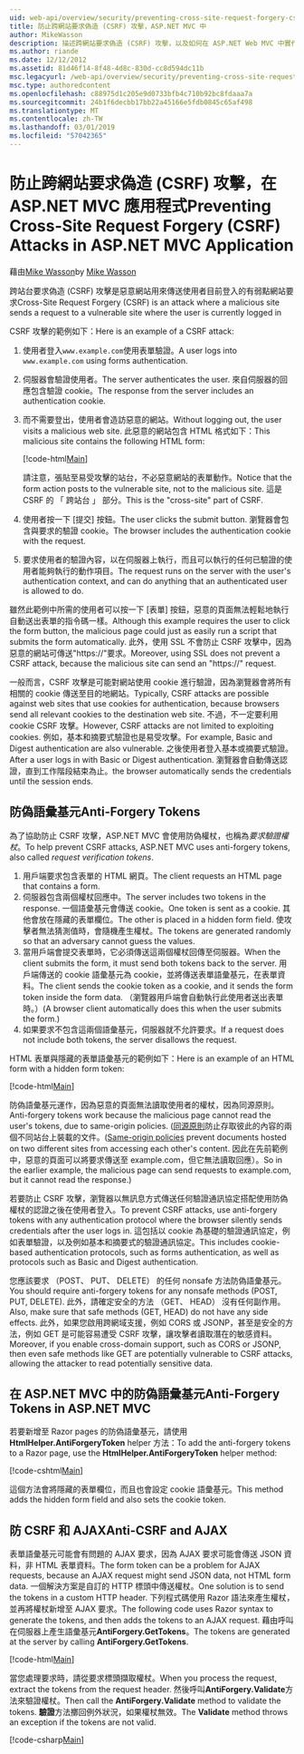 ```yaml
---
uid: web-api/overview/security/preventing-cross-site-request-forgery-csrf-attacks
title: 防止跨網站要求偽造 (CSRF) 攻擊，ASP.NET MVC 中
author: MikeWasson
description: 描述跨網站要求偽造 (CSRF) 攻擊，以及如何在 ASP.NET Web MVC 中實作防 CSRF 量值。
ms.author: riande
ms.date: 12/12/2012
ms.assetid: 81d46f14-8f48-4d8c-830d-cc8d594dc11b
msc.legacyurl: /web-api/overview/security/preventing-cross-site-request-forgery-csrf-attacks
msc.type: authoredcontent
ms.openlocfilehash: c88975d1c205e9d0733bfb4c710b92bc8fdaaa7a
ms.sourcegitcommit: 24b1f6decbb17bb22a45166e5fdb0845c65af498
ms.translationtype: MT
ms.contentlocale: zh-TW
ms.lasthandoff: 03/01/2019
ms.locfileid: "57042365"
---
```

<a name="preventing-cross-site-request-forgery-csrf-attacks-in-aspnet-mvc-application"></a><span data-ttu-id="d6ab9-103">防止跨網站要求偽造 (CSRF) 攻擊，在 ASP.NET MVC 應用程式</span><span class="sxs-lookup"><span data-stu-id="d6ab9-103">Preventing Cross-Site Request Forgery (CSRF) Attacks in ASP.NET MVC Application</span></span>
====================
<span data-ttu-id="d6ab9-104">藉由[Mike Wasson](https://github.com/MikeWasson)</span><span class="sxs-lookup"><span data-stu-id="d6ab9-104">by [Mike Wasson](https://github.com/MikeWasson)</span></span>

<span data-ttu-id="d6ab9-105">跨站台要求偽造 (CSRF) 攻擊是惡意網站用來傳送使用者目前登入的有弱點網站要求</span><span class="sxs-lookup"><span data-stu-id="d6ab9-105">Cross-Site Request Forgery (CSRF) is an attack where a malicious site sends a request to a vulnerable site where the user is currently logged in</span></span>

<span data-ttu-id="d6ab9-106">CSRF 攻擊的範例如下：</span><span class="sxs-lookup"><span data-stu-id="d6ab9-106">Here is an example of a CSRF attack:</span></span>

1. <span data-ttu-id="d6ab9-107">使用者登入`www.example.com`使用表單驗證。</span><span class="sxs-lookup"><span data-stu-id="d6ab9-107">A user logs into `www.example.com` using forms authentication.</span></span>
2. <span data-ttu-id="d6ab9-108">伺服器會驗證使用者。</span><span class="sxs-lookup"><span data-stu-id="d6ab9-108">The server authenticates the user.</span></span> <span data-ttu-id="d6ab9-109">來自伺服器的回應包含驗證 cookie。</span><span class="sxs-lookup"><span data-stu-id="d6ab9-109">The response from the server includes an authentication cookie.</span></span>
3. <span data-ttu-id="d6ab9-110">而不需要登出，使用者會造訪惡意的網站。</span><span class="sxs-lookup"><span data-stu-id="d6ab9-110">Without logging out, the user visits a malicious web site.</span></span> <span data-ttu-id="d6ab9-111">此惡意的網站包含 HTML 格式如下：</span><span class="sxs-lookup"><span data-stu-id="d6ab9-111">This malicious site contains the following HTML form:</span></span> 

    [!code-html[Main](preventing-cross-site-request-forgery-csrf-attacks/samples/sample1.html)]

    <span data-ttu-id="d6ab9-112">請注意，張貼至易受攻擊的站台，不必惡意網站的表單動作。</span><span class="sxs-lookup"><span data-stu-id="d6ab9-112">Notice that the form action posts to the vulnerable site, not to the malicious site.</span></span> <span data-ttu-id="d6ab9-113">這是 CSRF 的 「 跨站台 」 部分。</span><span class="sxs-lookup"><span data-stu-id="d6ab9-113">This is the "cross-site" part of CSRF.</span></span>
4. <span data-ttu-id="d6ab9-114">使用者按一下 [提交] 按鈕。</span><span class="sxs-lookup"><span data-stu-id="d6ab9-114">The user clicks the submit button.</span></span> <span data-ttu-id="d6ab9-115">瀏覽器會包含與要求的驗證 cookie。</span><span class="sxs-lookup"><span data-stu-id="d6ab9-115">The browser includes the authentication cookie with the request.</span></span>
5. <span data-ttu-id="d6ab9-116">要求使用者的驗證內容，以在伺服器上執行，而且可以執行的任何已驗證的使用者能夠執行的動作項目。</span><span class="sxs-lookup"><span data-stu-id="d6ab9-116">The request runs on the server with the user's authentication context, and can do anything that an authenticated user is allowed to do.</span></span>

<span data-ttu-id="d6ab9-117">雖然此範例中所需的使用者可以按一下 [表單] 按鈕，惡意的頁面無法輕鬆地執行自動送出表單的指令碼一樣。</span><span class="sxs-lookup"><span data-stu-id="d6ab9-117">Although this example requires the user to click the form button, the malicious page could just as easily run a script that submits the form automatically.</span></span> <span data-ttu-id="d6ab9-118">此外，使用 SSL 不會防止 CSRF 攻擊中，因為惡意的網站可傳送"https://"要求。</span><span class="sxs-lookup"><span data-stu-id="d6ab9-118">Moreover, using SSL does not prevent a CSRF attack, because the malicious site can send an "https://" request.</span></span>

<span data-ttu-id="d6ab9-119">一般而言，CSRF 攻擊是可能對網站使用 cookie 進行驗證，因為瀏覽器會將所有相關的 cookie 傳送至目的地網站。</span><span class="sxs-lookup"><span data-stu-id="d6ab9-119">Typically, CSRF attacks are possible against web sites that use cookies for authentication, because browsers send all relevant cookies to the destination web site.</span></span> <span data-ttu-id="d6ab9-120">不過，不一定要利用 cookie CSRF 攻擊。</span><span class="sxs-lookup"><span data-stu-id="d6ab9-120">However, CSRF attacks are not limited to exploiting cookies.</span></span> <span data-ttu-id="d6ab9-121">例如，基本和摘要式驗證也是易受攻擊。</span><span class="sxs-lookup"><span data-stu-id="d6ab9-121">For example, Basic and Digest authentication are also vulnerable.</span></span> <span data-ttu-id="d6ab9-122">之後使用者登入基本或摘要式驗證。</span><span class="sxs-lookup"><span data-stu-id="d6ab9-122">After a user logs in with Basic or Digest authentication.</span></span> <span data-ttu-id="d6ab9-123">瀏覽器會自動傳送認證，直到工作階段結束為止。</span><span class="sxs-lookup"><span data-stu-id="d6ab9-123">the browser automatically sends the credentials until the session ends.</span></span>

## <a name="anti-forgery-tokens"></a><span data-ttu-id="d6ab9-124">防偽語彙基元</span><span class="sxs-lookup"><span data-stu-id="d6ab9-124">Anti-Forgery Tokens</span></span>

<span data-ttu-id="d6ab9-125">為了協助防止 CSRF 攻擊，ASP.NET MVC 會使用防偽權杖，也稱為*要求驗證權杖*。</span><span class="sxs-lookup"><span data-stu-id="d6ab9-125">To help prevent CSRF attacks, ASP.NET MVC uses anti-forgery tokens, also called *request verification tokens*.</span></span>

1. <span data-ttu-id="d6ab9-126">用戶端要求包含表單的 HTML 網頁。</span><span class="sxs-lookup"><span data-stu-id="d6ab9-126">The client requests an HTML page that contains a form.</span></span>
2. <span data-ttu-id="d6ab9-127">伺服器包含兩個權杖回應中。</span><span class="sxs-lookup"><span data-stu-id="d6ab9-127">The server includes two tokens in the response.</span></span> <span data-ttu-id="d6ab9-128">一個語彙基元會傳送 cookie。</span><span class="sxs-lookup"><span data-stu-id="d6ab9-128">One token is sent as a cookie.</span></span> <span data-ttu-id="d6ab9-129">其他會放在隱藏的表單欄位。</span><span class="sxs-lookup"><span data-stu-id="d6ab9-129">The other is placed in a hidden form field.</span></span> <span data-ttu-id="d6ab9-130">使攻擊者無法猜測值時，會隨機產生權杖。</span><span class="sxs-lookup"><span data-stu-id="d6ab9-130">The tokens are generated randomly so that an adversary cannot guess the values.</span></span>
3. <span data-ttu-id="d6ab9-131">當用戶端會提交表單時，它必須傳送這兩個權杖回傳至伺服器。</span><span class="sxs-lookup"><span data-stu-id="d6ab9-131">When the client submits the form, it must send both tokens back to the server.</span></span> <span data-ttu-id="d6ab9-132">用戶端傳送的 cookie 語彙基元為 cookie，並將傳送表單語彙基元，在表單資料。</span><span class="sxs-lookup"><span data-stu-id="d6ab9-132">The client sends the cookie token as a cookie, and it sends the form token inside the form data.</span></span> <span data-ttu-id="d6ab9-133">（瀏覽器用戶端會自動執行此使用者送出表單時。）</span><span class="sxs-lookup"><span data-stu-id="d6ab9-133">(A browser client automatically does this when the user submits the form.)</span></span>
4. <span data-ttu-id="d6ab9-134">如果要求不包含這兩個語彙基元，伺服器就不允許要求。</span><span class="sxs-lookup"><span data-stu-id="d6ab9-134">If a request does not include both tokens, the server disallows the request.</span></span>

<span data-ttu-id="d6ab9-135">HTML 表單與隱藏的表單語彙基元的範例如下：</span><span class="sxs-lookup"><span data-stu-id="d6ab9-135">Here is an example of an HTML form with a hidden form token:</span></span>

[!code-html[Main](preventing-cross-site-request-forgery-csrf-attacks/samples/sample2.html)]

<span data-ttu-id="d6ab9-136">防偽語彙基元運作，因為惡意的頁面無法讀取使用者的權杖，因為同源原則。</span><span class="sxs-lookup"><span data-stu-id="d6ab9-136">Anti-forgery tokens work because the malicious page cannot read the user's tokens, due to same-origin policies.</span></span> <span data-ttu-id="d6ab9-137">([同源原則](http://www.w3.org/Security/wiki/Same_Origin_Policy)防止存取彼此的內容的兩個不同站台上裝載的文件。</span><span class="sxs-lookup"><span data-stu-id="d6ab9-137">([Same-origin policies](http://www.w3.org/Security/wiki/Same_Origin_Policy) prevent documents hosted on two different sites from accessing each other's content.</span></span> <span data-ttu-id="d6ab9-138">因此在先前範例中，惡意的頁面可以將要求傳送至 example.com，但它無法讀取回應）。</span><span class="sxs-lookup"><span data-stu-id="d6ab9-138">So in the earlier example, the malicious page can send requests to example.com, but it cannot read the response.)</span></span>

<span data-ttu-id="d6ab9-139">若要防止 CSRF 攻擊，瀏覽器以無訊息方式傳送任何驗證通訊協定搭配使用防偽權杖的認證之後在使用者登入。</span><span class="sxs-lookup"><span data-stu-id="d6ab9-139">To prevent CSRF attacks, use anti-forgery tokens with any authentication protocol where the browser silently sends credentials after the user logs in.</span></span> <span data-ttu-id="d6ab9-140">這包括以 cookie 為基礎的驗證通訊協定，例如表單驗證，以及例如基本和摘要式的驗證通訊協定。</span><span class="sxs-lookup"><span data-stu-id="d6ab9-140">This includes cookie-based authentication protocols, such as forms authentication, as well as protocols such as Basic and Digest authentication.</span></span>

<span data-ttu-id="d6ab9-141">您應該要求 （POST、 PUT、 DELETE） 的任何 nonsafe 方法防偽語彙基元。</span><span class="sxs-lookup"><span data-stu-id="d6ab9-141">You should require anti-forgery tokens for any nonsafe methods (POST, PUT, DELETE).</span></span> <span data-ttu-id="d6ab9-142">此外，請確定安全的方法 （GET、 HEAD） 沒有任何副作用。</span><span class="sxs-lookup"><span data-stu-id="d6ab9-142">Also, make sure that safe methods (GET, HEAD) do not have any side effects.</span></span> <span data-ttu-id="d6ab9-143">此外，如果您啟用跨網域支援，例如 CORS 或 JSONP，甚至是安全的方法，例如 GET 是可能容易遭受 CSRF 攻擊，讓攻擊者讀取潛在的敏感資料。</span><span class="sxs-lookup"><span data-stu-id="d6ab9-143">Moreover, if you enable cross-domain support, such as CORS or JSONP, then even safe methods like GET are potentially vulnerable to CSRF attacks, allowing the attacker to read potentially sensitive data.</span></span>

## <a name="anti-forgery-tokens-in-aspnet-mvc"></a><span data-ttu-id="d6ab9-144">在 ASP.NET MVC 中的防偽語彙基元</span><span class="sxs-lookup"><span data-stu-id="d6ab9-144">Anti-Forgery Tokens in ASP.NET MVC</span></span>

<span data-ttu-id="d6ab9-145">若要新增至 Razor pages 的防偽語彙基元，請使用**HtmlHelper.AntiForgeryToken** helper 方法：</span><span class="sxs-lookup"><span data-stu-id="d6ab9-145">To add the anti-forgery tokens to a Razor page, use the **HtmlHelper.AntiForgeryToken** helper method:</span></span>

[!code-cshtml[Main](preventing-cross-site-request-forgery-csrf-attacks/samples/sample3.cshtml)]

<span data-ttu-id="d6ab9-146">這個方法會將隱藏的表單欄位，而且也會設定 cookie 語彙基元。</span><span class="sxs-lookup"><span data-stu-id="d6ab9-146">This method adds the hidden form field and also sets the cookie token.</span></span>

## <a name="anti-csrf-and-ajax"></a><span data-ttu-id="d6ab9-147">防 CSRF 和 AJAX</span><span class="sxs-lookup"><span data-stu-id="d6ab9-147">Anti-CSRF and AJAX</span></span>

<span data-ttu-id="d6ab9-148">表單語彙基元可能會有問題的 AJAX 要求，因為 AJAX 要求可能會傳送 JSON 資料，非 HTML 表單資料。</span><span class="sxs-lookup"><span data-stu-id="d6ab9-148">The form token can be a problem for AJAX requests, because an AJAX request might send JSON data, not HTML form data.</span></span> <span data-ttu-id="d6ab9-149">一個解決方案是自訂的 HTTP 標頭中傳送權杖。</span><span class="sxs-lookup"><span data-stu-id="d6ab9-149">One solution is to send the tokens in a custom HTTP header.</span></span> <span data-ttu-id="d6ab9-150">下列程式碼使用 Razor 語法來產生權杖，並再將權杖新增至 AJAX 要求。</span><span class="sxs-lookup"><span data-stu-id="d6ab9-150">The following code uses Razor syntax to generate the tokens, and then adds the tokens to an AJAX request.</span></span> <span data-ttu-id="d6ab9-151">藉由呼叫在伺服器上產生語彙基元**AntiForgery.GetTokens**。</span><span class="sxs-lookup"><span data-stu-id="d6ab9-151">The tokens are generated at the server by calling **AntiForgery.GetTokens**.</span></span>

[!code-html[Main](preventing-cross-site-request-forgery-csrf-attacks/samples/sample4.html)]

<span data-ttu-id="d6ab9-152">當您處理要求時，請從要求標頭擷取權杖。</span><span class="sxs-lookup"><span data-stu-id="d6ab9-152">When you process the request, extract the tokens from the request header.</span></span> <span data-ttu-id="d6ab9-153">然後呼叫**AntiForgery.Validate**方法來驗證權杖。</span><span class="sxs-lookup"><span data-stu-id="d6ab9-153">Then call the **AntiForgery.Validate** method to validate the tokens.</span></span> <span data-ttu-id="d6ab9-154">**驗證**方法擲回例外狀況，如果權杖無效。</span><span class="sxs-lookup"><span data-stu-id="d6ab9-154">The **Validate** method throws an exception if the tokens are not valid.</span></span>

[!code-csharp[Main](preventing-cross-site-request-forgery-csrf-attacks/samples/sample5.cs)]
